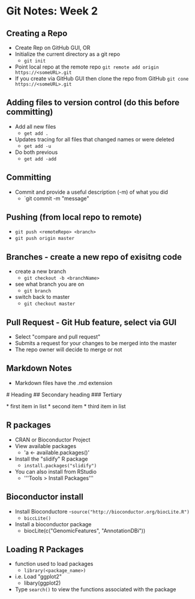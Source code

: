 # Git Notes: Week 2

## Creating a Repo
- Create Rep on GitHub GUI, OR
- Initialize the current directory as a git repo
    - `git init`
- Point local repo at the remote repo
    `git remote add origin https://<someURL>.git`
- If you create via GitHub GUI then clone the repo from GitHub
    `git cone https://<someURL>.git`

## Adding files to version control (do this before committing)
- Add all new files
    - `get add .`
- Updates tracing for all files that changed names or were deleted
    - `get add -u`
- Do both previous
    - `get add -add`

## Committing
- Commit and provide a useful description (-m) of what you did
    - `git commit -m "message"

## Pushing (from local repo to remote)
- `git push <remoteRepo> <branch>`
- `git push origin master`

## Branches - create a new repo of exisitng code
- create a new branch
    - `git checkout -b <branchName>`
- see what branch you are on
    - `git branch`
- switch back to master
    - `git checkout master`

## Pull Request - Git Hub feature, select via GUI
- Select "compare and pull request"
- Submits a request for your changes to be merged into the master
- The repo owner will decide to merge or not

## Markdown Notes
- Markdown files have the .md extension

\# Heading
\#\# Secondary heading
\#\#\# Tertiary

\* first item in list
\* second item
\* third item in list

## R packages
- CRAN or Bioconductor Project
- View available packages
    - 'a <- available.packages()'
- Install the "slidify" R package
    - `install.packages("slidify")`
- You can also install from RStudio
    - '''Tools > Install Packages'''

## Bioconductor install
- Install Bioconductore 
    -`source("http://bioconductor.org/biocLite.R")`
    - `biccLite()`
- Install a bioconductor package
    - biocLite(c("GenomicFeatures", "AnnotationDBi"))

## Loading R Packages
- function used to load packages
    - `library(<package_name>)`
- i.e. Load "ggplot2"
    - libary(ggplot2)
- Type `search()` to view the functions associated with the package